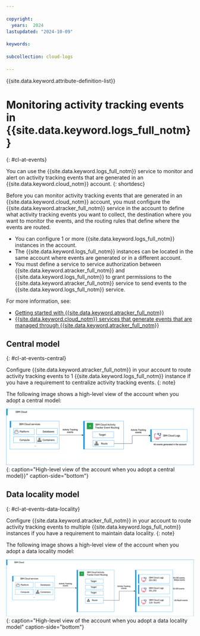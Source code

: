 ```yaml
---

copyright:
  years:  2024
lastupdated: "2024-10-09"

keywords:

subcollection: cloud-logs

---
```


{{site.data.keyword.attribute-definition-list}}



# Monitoring activity tracking events in {{site.data.keyword.logs_full_notm}}
{: #cl-at-events}

You can use the {{site.data.keyword.logs_full_notm}} service to monitor and alert on activity tracking events that are generated in an {{site.data.keyword.cloud_notm}} account.
{: shortdesc}

Before you can monitor activity tracking events that are generated in an {{site.data.keyword.cloud_notm}} account, you must configure the {{site.data.keyword.atracker_full_notm}} service in the account to define what activity tracking events you want to collect, the destination where you want to monitor the events, and the routing rules that define where the events are routed.

- You can configure 1 or more {{site.data.keyword.logs_full_notm}} instances in the account.
- The {{site.data.keyword.logs_full_notm}} instances can be located in the same account where events are generated or in a different account.
- You must define a service to service authorization between {{site.data.keyword.atracker_full_notm}} and {{site.data.keyword.logs_full_notm}} to grant permissions to the {{site.data.keyword.atracker_full_notm}} service to send events to the {{site.data.keyword.logs_full_notm}} service.

For more information, see:
- [Getting started with {{site.data.keyword.atracker_full_notm}}](/docs/atracker?topic=atracker-getting-started)
- [{{site.data.keyword.cloud_notm}} services that generate events that are managed through {{site.data.keyword.atracker_full_notm}}](/docs/atracker?topic=atracker-cloud_services_atracker)

## Central model
{: #cl-at-events-central}


Configure {{site.data.keyword.atracker_full_notm}} in your account to route activity tracking events to 1 {{site.data.keyword.logs_full_notm}} instance if you have a requirement to centralize activity tracking events.
{: note}

The following image shows a high-level view of the account when you adopt a central model:

![High-level view of the account when you adopt a central model](/images/migration-atracker-central.svg "Account overview of handling activity tracking events."){: caption="High-level view of the account when you adopt a central model}}" caption-side="bottom"}

## Data locality model
{: #cl-at-events-data-locality}


Configure {{site.data.keyword.atracker_full_notm}} in your account to route activity tracking events to multiple {{site.data.keyword.logs_full_notm}} instances if you have a requirement to maintain data locality.
{: note}

The following image shows a high-level view of the account when you adopt a data locality model:

![High-level view of the account when you adopt a data locality model](/images/migration-atracker-many.svg "Account overview of handling activity tracking events."){: caption="High-level view of the account when you adopt a data locality model" caption-side="bottom"}
